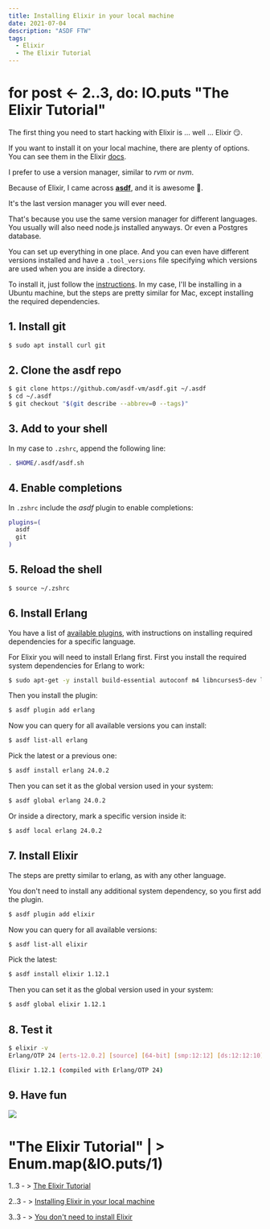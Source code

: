 ```yaml
---
title: Installing Elixir in your local machine
date: 2021-07-04
description: "ASDF FTW"
tags:
  - Elixir
  - The Elixir Tutorial
---
```


# for post <- 2..3, do: IO.puts "The Elixir Tutorial" 

The first thing you need to start hacking with Elixir is ... well ... Elixir 😏.

If you want to install it on your local machine, there are plenty of options. You can see them in the Elixir [docs](https://elixir-lang.org/install.html).

I prefer to use a version manager, similar to _rvm_ or _nvm_.

Because of Elixir, I came across **[asdf](https://asdf-vm.com/#/)**, and it is awesome 🤯.

It's the last version manager you will ever need.

That's because you use the same version manager for different languages. You usually will also need node.js installed anyways. Or even a Postgres database.

You can set up everything in one place. And you can even have different versions installed and have a `.tool_versions` file specifying which versions are used when you are inside a directory.

To install it, just follow the [instructions](https://asdf-vm.com/#/core-manage-asdf). In my case, I'll be installing in a Ubuntu machine, but the steps are pretty similar for Mac, except installing the required dependencies.

## 1. Install git

```sh
$ sudo apt install curl git
```

## 2. Clone the asdf repo

```sh
$ git clone https://github.com/asdf-vm/asdf.git ~/.asdf
$ cd ~/.asdf
$ git checkout "$(git describe --abbrev=0 --tags)"
```

## 3. Add to your shell

In my case to `.zshrc`, append the following line:

```sh
. $HOME/.asdf/asdf.sh
```

## 4. Enable completions

In `.zshrc` include the _asdf_ plugin to enable completions:

```sh
plugins=(
  asdf
  git
)
```

## 5. Reload the shell

```sh
$ source ~/.zshrc
```

## 6. Install Erlang

You have a list of [available plugins](https://asdf-vm.com/#/plugins-all), with instructions on installing required dependencies for a specific language.

For Elixir you will need to install Erlang first. First you install the required system dependencies for Erlang to work:

```sh
$ sudo apt-get -y install build-essential autoconf m4 libncurses5-dev libwxgtk3.0-gtk3-dev libgl1-mesa-dev libglu1-mesa-dev libpng-dev libssh-dev unixodbc-dev xsltproc fop libxml2-utils libncurses-dev openjdk-11-jdk
```

Then you install the plugin:

```sh
$ asdf plugin add erlang
```

Now you can query for all available versions you can install:

```sh
$ asdf list-all erlang
```

Pick the latest or a previous one:

```sh
$ asdf install erlang 24.0.2
```

Then you can set it as the global version used in your system:

```sh
$ asdf global erlang 24.0.2
```

Or inside a directory, mark a specific version inside it:

```sh
$ asdf local erlang 24.0.2
```

## 7. Install Elixir

The steps are pretty similar to erlang, as with any other language.

You don't need to install any additional system dependency, so you first add the plugin.

```sh
$ asdf plugin add elixir
```

Now you can query for all available versions:

```sh
$ asdf list-all elixir
```

Pick the latest:

```sh
$ asdf install elixir 1.12.1
```

Then you can set it as the global version used in your system:

```sh
$ asdf global elixir 1.12.1
```

## 8. Test it

```sh
$ elixir -v
Erlang/OTP 24 [erts-12.0.2] [source] [64-bit] [smp:12:12] [ds:12:12:10] [async-threads:1] [jit]

Elixir 1.12.1 (compiled with Erlang/OTP 24)
```

## 9. Have fun

![](https://media.giphy.com/media/43wsmkuWDuNQX78KwS/giphy.gif)


# "The Elixir Tutorial" | > Enum.map(&IO.puts/1)

1..3 - > [The Elixir Tutorial](https://elixirgraildiary.com/posts/2021-07-03-the-elixir-tutorial/)

2..3 - > [Installing Elixir in your local machine](https://elixirgraildiary.com/posts/2021-07-04-elixir-tutorial-install-elixir/)

3..3 - > [You don't need to install Elixir](https://elixirgraildiary.com/posts/2021-07-05-elixir-tutorial-elixir-in-a-box/)
